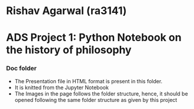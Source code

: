 # Rishav Agarwal (ra3141)
# ADS Project 1:  Python Notebook on the history of philosophy

### Doc folder

- The Presentation file in HTML format is present in this folder.
- It is knitted from the Jupyter Notebook
- The Images in the page follows the folder structure, hence, it should be opened following the same folder structure as given by this project
